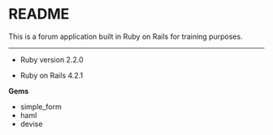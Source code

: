 README
============

This is a forum application built in Ruby on Rails for training purposes.

----------


* Ruby version 2.2.0

* Ruby on Rails 4.2.1

**Gems** 
- simple_form
- haml
- devise